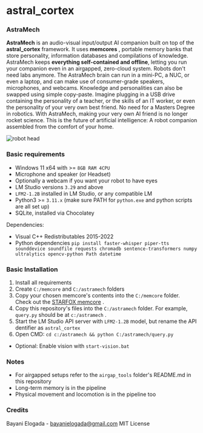 # astral_cortex

### AstraMech

**AstraMech** is an audio-visual input/output AI companion built on top of the **astral_cortex** framework. It uses **memcores** , portable memory banks that store personality, information databases and compilations of knowledge. AstraMech keeps **everything self-contained and offline**, letting you run your companion even in an airgapped, zero-cloud system. Robots don't need labs anymore. The AstraMech brain can run in a mini-PC, a NUC, or even a laptop, and can make use of consumer-grade speakers, microphones, and webcams. Knowledge and personalities can also be swapped using simple copy-paste. Imagine plugging in a USB drive containing the personality of a teacher, or the skills of an IT worker, or even the personality of your very own best friend. No need for a Masters Degree in robotics. With AstraMech, making your very own AI friend is no longer rocket science. This is the future of artificial intelligence: A robot companion assembled from the comfort of your home.

![robot head](https://elogada.github.io/robot.jpg)

### Basic requirements

* Windows 11 x64 with >= `8GB RAM 4CPU`
* Microphone and speaker (or Headset)
* Optionally a webcam if you want your robot to have eyes
* LM Studio versions `3.29` and above
* `LFM2-1.2B` installed in LM Studio, or any compatible LM
* Python3 >= `3.11.x` (make sure PATH for `python.exe` and python scripts are all set up)
* SQLite, installed via Chocolatey

Dependencies:

* Visual C++ Redistributables 2015-2022
* Python dependencies `pip install faster-whisper piper-tts sounddevice soundfile requests chromadb sentence-transformers numpy ultralytics opencv-python Path datetime` 

### Basic Installation

1. Install all requirements
1. Create `C:/memcore` and `C:/astramech` folders
1. Copy your chosen memcore's contents into the `C:/memcore` folder. Check out the [STARFOX memcore](https://github.com/elogada/STARFOX/) .
1. Copy this repository's files into the `C:/astramech` folder. For example, `query.py` should be at `c:/astramech` .
1. Start the LM Studio API server with `LFM2-1.2B` model, but rename the API dentifier as `astral_cortex`
1. Open CMD: `cd c:/astramech && python C:/astramech/query.py`

* Optional: Enable vision with `start-vision.bat`

### Notes

* For airgapped setups refer to the `airgap_tools` folder's README.md in this repository
* Long-term memory is in the pipeline
* Physical movement and locomotion is in the pipeline too

### Credits

Bayani Elogada - <bayanielogada@gmail.com>
MIT License

